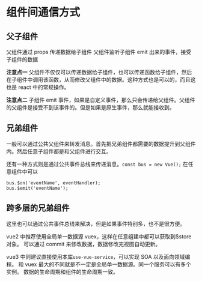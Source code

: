 # 组件间通信方式

## 父子组件

父组件通过 props 传递数据给子组件
父组件监听子组件 emit 出来的事件，接受子组件的数据

**注意点一**
父组件不仅仅可以传递数据给子组件，也可以传递函数给子组件，然后在子组件中调用该函数，从而修改父组件中的数据。这种方式也是可以的，而且这也是 react 中的常规操作。

**注意点二**
子组件 emit 事件，如果是自定义事件，那么只会传递给父组件。父组件的父组件是接受不到该事件的。但是如果是原生事件，那么就能接收到。

## 兄弟组件

一般可以通过公共父组件来转发消息。首先把兄弟组件都需要的数据提升到父组件内。然后任意子组件都是和父组件进行交互。

还有一种方式则是通过公共事件总线来传递消息。`const bus = new Vue();`
在任意组件中可以

```
bus.$on('eventName', eventHandler);
bus.$emit('eventName');
```

## 跨多层的兄弟组件

这里也可以通过公共事件总线来解决，但是如果事件特别多，也不是很方便。

vue2 中推荐使用全局单一数据源 vuex，这样在任意组建中都可以获取到\$store 对象。
可以通过 commit 来修改数据，数据修改完视图自动更新。

vue3 中则建议直接使用本库`use-vue-service`，可以实现 SOA 以及面向领域编程。
和 vuex 最大的不同就是不一定是全局单一数据源。同一个服务可以有多个实例。
数据的生命周期和组件的生命周期一致。
